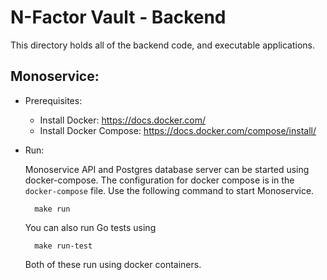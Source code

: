 # N-Factor Vault - Backend

This directory holds all of the backend code, and executable applications. 

## Monoservice:

* Prerequisites: 

    - Install Docker: https://docs.docker.com/
    - Install Docker Compose: https://docs.docker.com/compose/install/


* Run:
    
    Monoservice API and Postgres database server can be started using docker-compose. The configuration for docker compose is in the `docker-compose` file. Use the following command to start Monoservice.
        
        make run

    You can also run Go tests using

        make run-test

    Both of these run using docker containers.